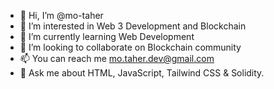 - 👋 Hi, I’m @mo-taher
- 👀 I’m interested in Web 3 Development and Blockchain
- 🌱 I’m currently learning Web Development 
- 💞️ I’m looking to collaborate on Blockchain community
- 📫 You can reach me mo.taher.dev@gmail.com
- 💬 Ask me about HTML, JavaScript, Tailwind CSS & Solidity.

